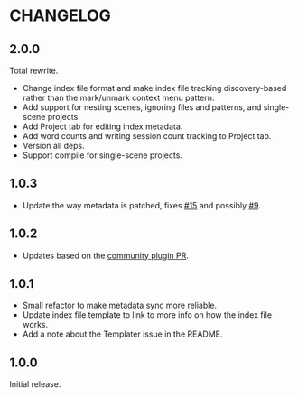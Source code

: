 # CHANGELOG

## 2.0.0

Total rewrite.

- Change index file format and make index file tracking discovery-based rather than the mark/unmark context menu pattern.
- Add support for nesting scenes, ignoring files and patterns, and single-scene projects.
- Add Project tab for editing index metadata.
- Add word counts and writing session count tracking to Project tab.
- Version all deps.
- Support compile for single-scene projects.

## 1.0.3

- Update the way metadata is patched, fixes [#15](https://github.com/kevboh/longform/issues/15) and possibly [#9](https://github.com/kevboh/longform/issues/9).

## 1.0.2

- Updates based on the [community plugin PR](https://github.com/obsidianmd/obsidian-releases/pull/400).

## 1.0.1

- Small refactor to make metadata sync more reliable.
- Update index file template to link to more info on how the index file works.
- Add a note about the Templater issue in the README.

## 1.0.0

Initial release.
